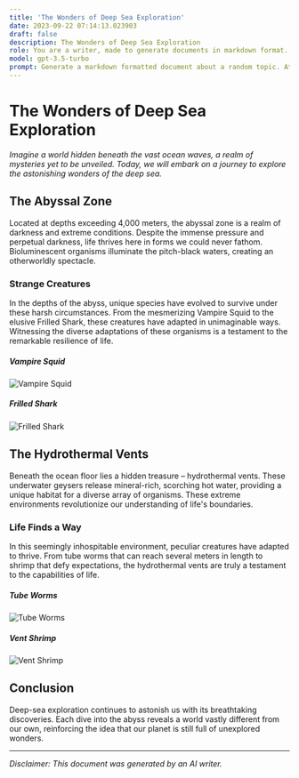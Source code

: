 ```yaml
---
title: 'The Wonders of Deep Sea Exploration'
date: 2023-09-22 07:14:13.023903
draft: false
description: The Wonders of Deep Sea Exploration
role: You are a writer, made to generate documents in markdown format. It is very important that all of the documents you generate are in valid markdown format.
model: gpt-3.5-turbo
prompt: Generate a markdown formatted document about a random topic. At the bottom, include a disclaimer explaining that the document was generated by you. The first line of the document should be the title. Make sure that the entire document is in proper markdown format, using a mix of various tags to make the document visually appealing.
---
```


# The Wonders of Deep Sea Exploration

_Imagine a world hidden beneath the vast ocean waves, a realm of mysteries yet to be unveiled. Today, we will embark on a journey to explore the astonishing wonders of the deep sea._

## The Abyssal Zone

Located at depths exceeding 4,000 meters, the abyssal zone is a realm of darkness and extreme conditions. Despite the immense pressure and perpetual darkness, life thrives here in forms we could never fathom. Bioluminescent organisms illuminate the pitch-black waters, creating an otherworldly spectacle.

### Strange Creatures

In the depths of the abyss, unique species have evolved to survive under these harsh circumstances. From the mesmerizing Vampire Squid to the elusive Frilled Shark, these creatures have adapted in unimaginable ways. Witnessing the diverse adaptations of these organisms is a testament to the remarkable resilience of life.

##### Vampire Squid
![Vampire Squid](https://example.com/vampire_squid_image.jpg)

##### Frilled Shark
![Frilled Shark](https://example.com/frilled_shark_image.jpg)

## The Hydrothermal Vents

Beneath the ocean floor lies a hidden treasure – hydrothermal vents. These underwater geysers release mineral-rich, scorching hot water, providing a unique habitat for a diverse array of organisms. These extreme environments revolutionize our understanding of life's boundaries.

### Life Finds a Way

In this seemingly inhospitable environment, peculiar creatures have adapted to thrive. From tube worms that can reach several meters in length to shrimp that defy expectations, the hydrothermal vents are truly a testament to the capabilities of life.

##### Tube Worms
![Tube Worms](https://example.com/tube_worms_image.jpg)

##### Vent Shrimp
![Vent Shrimp](https://example.com/vent_shrimp_image.jpg)

## Conclusion

Deep-sea exploration continues to astonish us with its breathtaking discoveries. Each dive into the abyss reveals a world vastly different from our own, reinforcing the idea that our planet is still full of unexplored wonders.

---

*Disclaimer: This document was generated by an AI writer.*